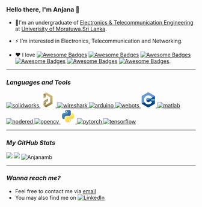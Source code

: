 ### Hello there, I'm Anjana 👋
- 🌱I'm an undergraduate of [Electronics & Telecommunication Engineering](https://ent.uom.lk/) at [Univerisity of Moratuwa](https://uom.lk/),[Sri Lanka](https://en.wikipedia.org/wiki/Sri_Lanka).

- ⚡ I’m interested in Electronics, Telecommunication and Networking.
- ❤ I love [![Awesome Badges](https://img.shields.io/badge/%20-Electronics-blue)]() [![Awesome Badges](https://img.shields.io/badge/%20-Telecommunication-blue)]() [![Awesome Badges](https://img.shields.io/badge/%20-Networking-blue)]() [![Awesome Badges](https://img.shields.io/badge/%20-IoT-blue)]() [![Awesome Badges](https://img.shields.io/badge/%20-Programming-blue)]() [![Awesome Badges](https://img.shields.io/badge/%20-Product_Designing-blue)]().
<!--
**Anjanamb/Anjanamb** is a ✨ _special_ ✨ repository because its `README.md` (this file) appears on your GitHub profile.

Here are some ideas to get you started:

- 🔭 I’m currently working on ...
- 🌱 I’m currently learning ...
- 👯 I’m looking to collaborate on ...
- 🤔 I’m looking for help with ...
- 💬 Ask me about ...
- 📫 How to reach me: ...
- 😄 Pronouns: ...
- ⚡ Fun fact: ...
-->
---

### *Languages and Tools*
<p align="left"> 
<a href="https://www.solidworks.com/" target="_blank" rel="noreferrer"> <img src="https://www.solidworks.com/sites/default/files/2018-02/SWlogo33.svg" alt="solidworks" width="120" height="40"/> </a>
<a href="https://www.altium.com/altium-designer/" target="_blank" rel="noreferrer"> <img src="https://raw.githubusercontent.com/github/explore/7af95003139e68a3a54e382bb4f23a72836ef348/topics/altium-designer/altium-designer.png" alt="altium designer" width="40" height="40"/> </a> 
<a href="https://www.wireshark.org/" target="_blank" rel="noreferrer"> <img src="https://www.wireshark.org/assets/theme-2015/images/sflogo2.png" alt="wireshark" width="40" height="40"/> </a> 
<a href="https://www.arduino.cc/" target="_blank" rel="noreferrer"> <img src="https://cdn.worldvectorlogo.com/logos/arduino-1.svg" alt="arduino" width="40" height="40"/> </a> 
<a href="https://www.cyberbotics.com/" target="_blank" rel="noreferrer"> <img src="https://www.cyberbotics.com/assets/images/webots.png" alt="webots" width="40" height="40"/> </a> 
<a href="https://www.w3schools.com/cpp/" target="_blank" rel="noreferrer"> <img src="https://raw.githubusercontent.com/devicons/devicon/master/icons/cplusplus/cplusplus-original.svg" alt="cplusplus" width="40" height="40"/> </a>
<a href="https://www.mathworks.com/" target="_blank" rel="noreferrer"> <img src="https://upload.wikimedia.org/wikipedia/commons/2/21/Matlab_Logo.png" alt="matlab" width="40" height="40"/> </a> 
<a href="https://nodered.org/" target="_blank" rel="noreferrer"> <img src="https://avatars.githubusercontent.com/u/5375661?s=200&v=4" alt="nodered" width="40" height="40"/> </a> 
<a href="https://opencv.org/" target="_blank" rel="noreferrer"> <img src="https://www.vectorlogo.zone/logos/opencv/opencv-icon.svg" alt="opencv" width="40" height="40"/> </a> 
<a href="https://www.python.org" target="_blank" rel="noreferrer"> <img src="https://raw.githubusercontent.com/devicons/devicon/master/icons/python/python-original.svg" alt="python" width="40" height="40"/> </a> 
<a href="https://pytorch.org/" target="_blank" rel="noreferrer"> <img src="https://www.vectorlogo.zone/logos/pytorch/pytorch-icon.svg" alt="pytorch" width="40" height="40"/> </a> 
<a href="https://www.tensorflow.org" target="_blank" rel="noreferrer"> <img src="https://www.vectorlogo.zone/logos/tensorflow/tensorflow-icon.svg" alt="tensorflow" width="40" height="40"/> </a> </p>


---


### *My GitHub Stats*
<p float="left">
<img height="180em" src="https://github-readme-stats.vercel.app/api?username=Anjanamb&show_icons=true&hide_border=true&&count_private=true&include_all_commits=true" /> 
<img height="180em" src="https://github-readme-stats.vercel.app/api/top-langs/?username=Anjanamb&show_icons=true&hide_border=true&layout=compact&langs_count=8"/>
<img align="center" src="https://github-readme-streak-stats.herokuapp.com/?user=Anjanamb&" alt="Anjanamb" />
</p>


---

### *Wanna reach me?*

- Feel free to contact me via [email](mailto:anjana4mb@gmail.com)
- You may also find me on 
[![LinkedIn](https://img.shields.io/badge/-LinkedIn-0077B5?style=for-the-badge&logo=LinkedIn&logoColor=white)](https://www.linkedin.com/in/anjana-bandara-3015a01b9) 
